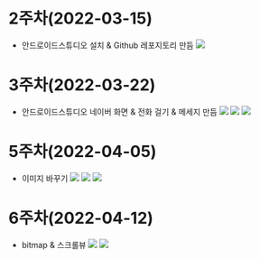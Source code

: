# 2주차(2022-03-15)
- 안드로이드스튜디오 설치 & Github 레포지토리 만듬
 <img width="" height="" src="./pic/2st.png"></img> 
 
 
# 3주차(2022-03-22)
- 안드로이드스튜디오 네이버 화면 & 전화 걸기 & 메세지 만듬
 <img width="" height="" src="./pic/3주차네이버.png"></img>
 <img width="" height="" src="./pic/3주차전화.png"></img>
 <img width="" height="" src="./pic/3주차메세지.png"></img>

# 5주차(2022-04-05)
- 이미지 바꾸기
 <img width="" height="" src="./pic/이미지1.png"></img>
 <img width="" height="" src="./pic/이미지2.png"></img>
 <img width="" height="" src="./pic/이미지3.png"></img>

# 6주차(2022-04-12)
- bitmap & 스크롤뷰
 <img width="" height="" src="./pic/넓이.png"></img>
 <img width="" height="" src="./pic/높이.png"></img>
